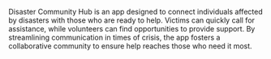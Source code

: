 Disaster Community Hub is an app designed to connect individuals affected by disasters with those who are ready to help. Victims can quickly call for assistance, 
while volunteers can find opportunities to provide support. By streamlining communication in times of crisis, the app fosters a collaborative community to ensure
help reaches those who need it most.
